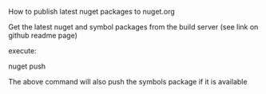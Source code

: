 How to publish latest nuget packages to nuget.org

Get the latest nuget and symbol packages from the build server (see link on github readme page)

execute: 

nuget push <path to nupkg file>

The above command will also push the symbols package if it is available